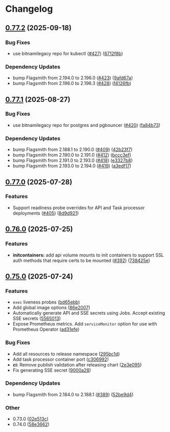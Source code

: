 # Changelog

## [0.77.2](https://github.com/Flagsmith/flagsmith-charts/compare/flagsmith-0.77.1...flagsmith-0.77.2) (2025-09-18)


### Bug Fixes

* use bitnamilegacy repo for kubectl ([#427](https://github.com/Flagsmith/flagsmith-charts/issues/427)) ([6712f8b](https://github.com/Flagsmith/flagsmith-charts/commit/6712f8b4edd5a9492b7ae19d78c5c2724daba523))


### Dependency Updates

* bump Flagsmith from 2.194.0 to 2.196.0 ([#423](https://github.com/Flagsmith/flagsmith-charts/issues/423)) ([9afd67a](https://github.com/Flagsmith/flagsmith-charts/commit/9afd67aee565ae0d93f3aa0766ff837463707745))
* bump Flagsmith from 2.196.0 to 2.196.3 ([#428](https://github.com/Flagsmith/flagsmith-charts/issues/428)) ([f4126fb](https://github.com/Flagsmith/flagsmith-charts/commit/f4126fbc8faaf2c882264e28658b5d78702f8f06))

## [0.77.1](https://github.com/Flagsmith/flagsmith-charts/compare/flagsmith-0.77.0...flagsmith-0.77.1) (2025-08-27)


### Bug Fixes

* use bitnamilegacy repo for postgres and pgbouncer ([#420](https://github.com/Flagsmith/flagsmith-charts/issues/420)) ([fa84b73](https://github.com/Flagsmith/flagsmith-charts/commit/fa84b73e2744fb2178807646ba7565ca01b68a51))


### Dependency Updates

* bump Flagsmith from 2.188.1 to 2.190.0 ([#409](https://github.com/Flagsmith/flagsmith-charts/issues/409)) ([42b23f7](https://github.com/Flagsmith/flagsmith-charts/commit/42b23f7c6e5d1c2bff9a41c8d1068699dacf140d))
* bump Flagsmith from 2.190.0 to 2.191.0 ([#412](https://github.com/Flagsmith/flagsmith-charts/issues/412)) ([bccc3ef](https://github.com/Flagsmith/flagsmith-charts/commit/bccc3ef469692982e8fba17d391602ef0d300557))
* bump Flagsmith from 2.191.0 to 2.193.0 ([#418](https://github.com/Flagsmith/flagsmith-charts/issues/418)) ([e3327b8](https://github.com/Flagsmith/flagsmith-charts/commit/e3327b8275e1f15562e25cbed0e8d67c52b2df86))
* bump Flagsmith from 2.193.0 to 2.194.0 ([#419](https://github.com/Flagsmith/flagsmith-charts/issues/419)) ([a3edf17](https://github.com/Flagsmith/flagsmith-charts/commit/a3edf17aa22ddadb6bf35eea6735b73ea43a7b7e))

## [0.77.0](https://github.com/Flagsmith/flagsmith-charts/compare/flagsmith-0.76.0...flagsmith-0.77.0) (2025-07-28)


### Features

* Support readiness probe overrides for API and Task processor deployments ([#405](https://github.com/Flagsmith/flagsmith-charts/issues/405)) ([8d9d921](https://github.com/Flagsmith/flagsmith-charts/commit/8d9d9219afd21cea54cc66ae66a5528e080aa53f))

## [0.76.0](https://github.com/Flagsmith/flagsmith-charts/compare/flagsmith-0.75.0...flagsmith-0.76.0) (2025-07-25)


### Features

* **initcontainers:** add api volume mounts to init containers to support SSL auth methods that require certs to be mounted ([#392](https://github.com/Flagsmith/flagsmith-charts/issues/392)) ([738425e](https://github.com/Flagsmith/flagsmith-charts/commit/738425ebffaf048d1d6c99c413ed6ab01a3a2b9f))

## [0.75.0](https://github.com/Flagsmith/flagsmith-charts/compare/v0.74.0...v0.75.0) (2025-07-24)


### Features

* `exec` liveness probes ([bd65ebb](https://github.com/Flagsmith/flagsmith-charts/commit/bd65ebbdc269e77e7ff4786f67863ae58f7c2106))
* Add global image options ([86e2007](https://github.com/Flagsmith/flagsmith-charts/commit/86e20079e10afbb937d30e51a3cfaafaf44b5754))
* Automatically generate API and SSE secrets using Jobs. Accept existing SSE secrets ([5565013](https://github.com/Flagsmith/flagsmith-charts/commit/5565013a145f7039877657cd9be6bd447eb7ebea))
* Expose Prometheus metrics. Add `serviceMonitor` option for use with Prometheus Operator ([ad31efe](https://github.com/Flagsmith/flagsmith-charts/commit/ad31efe9b1c8d75aa1bf6e9d5768b92636f27f0d))


### Bug Fixes

* Add all resources to release namespace ([295bc1d](https://github.com/Flagsmith/flagsmith-charts/commit/295bc1d08458ebeb0defe5f7348b75c216bcf1d9))
* Add task processor container port ([c306992](https://github.com/Flagsmith/flagsmith-charts/commit/c306992ab785ccf4db20cb5d81fb3e8321aff055))
* **ci:** Remove publish validation after releasing chart ([2e3e095](https://github.com/Flagsmith/flagsmith-charts/commit/2e3e095ceeaebd9cc0392007cf9725e60d4adae3))
* Fix generating SSE secret ([9000a28](https://github.com/Flagsmith/flagsmith-charts/commit/9000a28af2b9ef5ae181dba88dea68c7076b6873))


### Dependency Updates

* bump Flagsmith from 2.184.0 to 2.188.1 ([#389](https://github.com/Flagsmith/flagsmith-charts/issues/389)) ([52be9d4](https://github.com/Flagsmith/flagsmith-charts/commit/52be9d4685832956bd0dfbdf9560ed3b0b46a1bc))


### Other

* 0.73.0 ([02e513c](https://github.com/Flagsmith/flagsmith-charts/commit/02e513c027705944f4762cd21dc28a3239a4e1ce))
* 0.74.0 ([58e3662](https://github.com/Flagsmith/flagsmith-charts/commit/58e366268e84464872427ec26ae7af54d760ab1c))
